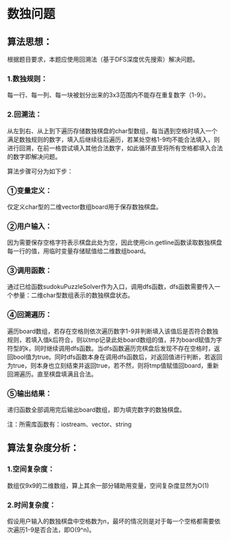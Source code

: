 # 数独问题
## 算法思想：
根据题目要求，本题应使用回溯法（基于DFS深度优先搜索）解决问题。
### 1.数独规则：
每一行、每一列、每一块被划分出来的3x3范围内不能存在重复数字（1-9）。

### 2.回溯法：
从左到右、从上到下遍历存储数独棋盘的char型数组，每当遇到空格时填入一个满足数独规则的数字，填入后继续往后遍历，若某处空格1-9均不能合法填入，则进行回溯，在前一格尝试填入其他合法数字，如此循环直至将所有空格都填入合法的数字即解决问题。

算法步骤可分为如下步：

### ①变量定义：
仅定义char型的二维vector数组board用于保存数独棋盘。

### ②用户输入：
因为需要保存空格字符表示棋盘此处为空，因此使用cin.getline函数读取数独棋盘每一行的值，用临时变量存储赋值给二维数组board。

### ③调用函数：
通过已给函数sudokuPuzzleSolver作为入口，调用dfs函数，dfs函数需要传入一个参量：二维char型数组表示的数独棋盘状态。

### ④回溯遍历：
遍历board数组，若存在空格则依次遍历数字1-9并判断填入该值后是否符合数独规则，若填入值k后符合，则以tmp记录此处board数组的值，并为board赋值为字符型的k，同时继续调用dfs函数。当dfs函数遍历完棋盘后发现不存在空格时，返回bool值为true。同时dfs函数本身在调用dfs函数后，对返回值进行判断，若返回为true，则本身也立刻结束并返回true，若不然，则将tmp值赋值回board，重新回溯遍历。直至棋盘填满且合法。

### ⑤输出结果：
递归函数全部调用完后输出board数组，即为填完数字的数独棋盘。

注：所需库函数有：iostream、vector、string
  
## 算法复杂度分析：
### 1.空间复杂度：
数组仅9x9的二维数组，算上其余一部分辅助用变量，空间复杂度显然为O(1)

### 2.时间复杂度：
假设用户输入的数独棋盘中空格数为n，最坏的情况则是对于每一个空格都需要依次遍历1-9是否合法，即O(9^n)。
